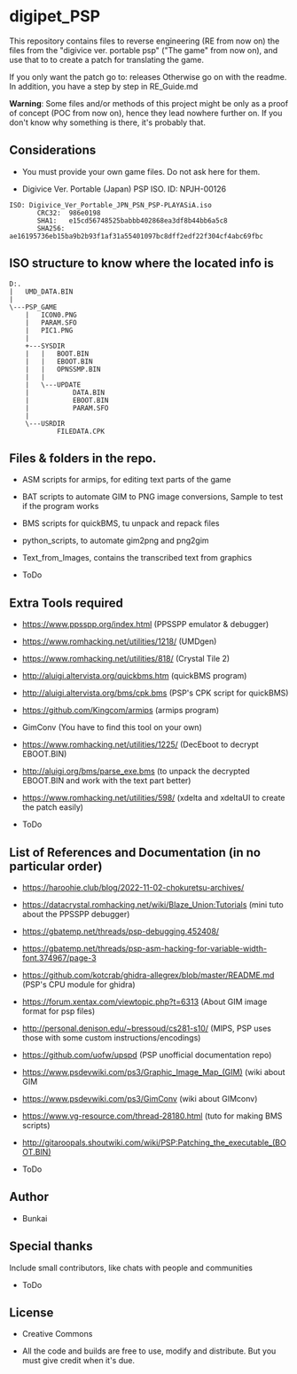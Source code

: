 # digipet_PSP

This repository contains files to reverse engineering (RE from now on) the files from the "digivice ver. portable psp" ("The game" from now on), and use that to to create a patch for translating the game.

If you only want the patch go to: releases
Otherwise go on with the readme. In addition, you have a step by step in RE_Guide.md

**Warning**: Some files and/or methods of this project might be only as a proof of concept (POC from now on), hence they lead nowhere further on. If you don't know why something is there, it's probably that.

## Considerations

- You must provide your own game files. Do not ask here for them. 

- Digivice Ver. Portable (Japan) PSP ISO. ID: NPJH-00126
````
ISO: Digivice_Ver_Portable_JPN_PSN_PSP-PLAYASiA.iso
       CRC32:  986e0198
       SHA1:   e15cd56748525babbb402868ea3df8b44bb6a5c8
       SHA256: ae16195736eb15ba9b2b93f1af31a55401097bc8dff2edf22f304cf4abc69fbc
````

## ISO structure to know where the located info is

````
D:.
|   UMD_DATA.BIN
|
\---PSP_GAME
    |   ICON0.PNG
    |   PARAM.SFO
    |   PIC1.PNG
    |
    +---SYSDIR
    |   |   BOOT.BIN
    |   |   EBOOT.BIN
    |   |   OPNSSMP.BIN
    |   |
    |   \---UPDATE
    |           DATA.BIN
    |           EBOOT.BIN
    |           PARAM.SFO
    |
    \---USRDIR
            FILEDATA.CPK
````

## Files & folders in the repo.

- ASM scripts for armips, for editing text parts of the game

- BAT scripts to automate GIM to PNG image conversions, Sample to test if the program works

- BMS scripts for quickBMS, tu unpack and repack files

- python_scripts, to automate gim2png and png2gim

- Text_from_Images, contains the transcribed text from graphics

- ToDo

## Extra Tools required

- https://www.ppsspp.org/index.html (PPSSPP emulator & debugger)

- https://www.romhacking.net/utilities/1218/ (UMDgen)

- https://www.romhacking.net/utilities/818/ (Crystal Tile 2)

- http://aluigi.altervista.org/quickbms.htm (quickBMS program)

- http://aluigi.altervista.org/bms/cpk.bms (PSP's CPK script for quickBMS)

- https://github.com/Kingcom/armips (armips program)

- GimConv (You have to find this tool on your own)

- https://www.romhacking.net/utilities/1225/ (DecEboot to decrypt EBOOT.BIN)

- http://aluigi.org/bms/parse_exe.bms (to unpack the decrypted EBOOT.BIN and work with the text part better)

- https://www.romhacking.net/utilities/598/ (xdelta and xdeltaUI to create the patch easily)

- ToDo

## List of References and Documentation (in no particular order)

- https://haroohie.club/blog/2022-11-02-chokuretsu-archives/

- https://datacrystal.romhacking.net/wiki/Blaze_Union:Tutorials (mini tuto about the PPSSPP debugger)

- https://gbatemp.net/threads/psp-debugging.452408/

- https://gbatemp.net/threads/psp-asm-hacking-for-variable-width-font.374967/page-3

- https://github.com/kotcrab/ghidra-allegrex/blob/master/README.md (PSP's CPU module for ghidra)

- https://forum.xentax.com/viewtopic.php?t=6313 (About GIM image format for psp files)

- http://personal.denison.edu/~bressoud/cs281-s10/ (MIPS, PSP uses those with some custom instructions/encodings)

- https://github.com/uofw/upspd (PSP unofficial documentation repo)

- https://www.psdevwiki.com/ps3/Graphic_Image_Map_(GIM) (wiki about GIM

- https://www.psdevwiki.com/ps3/GimConv (wiki about GIMconv)

- https://www.vg-resource.com/thread-28180.html (tuto for making BMS scripts)

- http://gitaroopals.shoutwiki.com/wiki/PSP:Patching_the_executable_(BOOT.BIN)

- ToDo

## Author

 - Bunkai

## Special thanks

Include small contributors, like chats with people and communities

- ToDo

## License

 - Creative Commons

 - All the code and builds are free to use, modify and distribute. But you must give credit when it's due.
